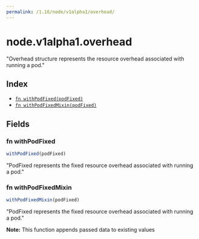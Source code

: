 ```yaml
---
permalink: /1.16/node/v1alpha1/overhead/
---
```


# node.v1alpha1.overhead

"Overhead structure represents the resource overhead associated with running a pod."

## Index

* [`fn withPodFixed(podFixed)`](#fn-withpodfixed)
* [`fn withPodFixedMixin(podFixed)`](#fn-withpodfixedmixin)

## Fields

### fn withPodFixed

```ts
withPodFixed(podFixed)
```

"PodFixed represents the fixed resource overhead associated with running a pod."

### fn withPodFixedMixin

```ts
withPodFixedMixin(podFixed)
```

"PodFixed represents the fixed resource overhead associated with running a pod."

**Note:** This function appends passed data to existing values